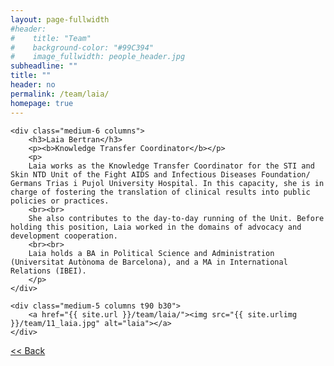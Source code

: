 ```yaml
---
layout: page-fullwidth
#header:
#    title: "Team"
#    background-color: "#99C394"
#    image_fullwidth: people_header.jpg
subheadline: ""
title: ""
header: no
permalink: /team/laia/
homepage: true
---
```


<div class="row t30">

	<div class="medium-6 columns">
		<h3>Laia Bertran</h3>
		<p><b>Knowledge Transfer Coordinator</b></p>
		<p>
		Laia works as the Knowledge Transfer Coordinator for the STI and Skin NTD Unit of the Fight AIDS and Infectious Diseases Foundation/ Germans Trias i Pujol University Hospital. In this capacity, she is in charge of fostering the translation of clinical results into public policies or practices.
		<br><br>
		She also contributes to the day-to-day running of the Unit. Before holding this position, Laia worked in the domains of advocacy and development cooperation.
		<br><br>
		Laia holds a BA in Political Science and Administration (Universitat Autònoma de Barcelona), and a MA in International Relations (IBEI).
		</p>
	</div>

	<div class="medium-5 columns t90 b30">
		<a href="{{ site.url }}/team/laia/"><img src="{{ site.urlimg }}/team/11_laia.jpg" alt="laia"></a>
	</div>

</div>

<a class="button left r15 tiny radius" href="{{ site.url }}/team/"> << Back</a>
